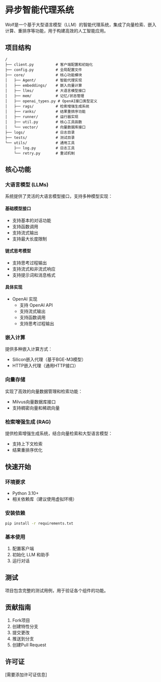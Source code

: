 # 异步智能代理系统

Wolf是一个基于大型语言模型（LLM）的智能代理系统，集成了向量检索、嵌入计算、重排序等功能，用于构建高效的人工智能应用。

## 项目结构

```
/
├── client.py          # 客户端配置和初始化
├── config.py          # 全局配置文件
├── core/              # 核心功能模块
│   ├── Agent/         # 智能代理实现
│   ├── embeddings/    # 嵌入向量计算
│   ├── llms/          # 大语言模型接口
│   ├── mem/           # 记忆/状态管理
│   ├── openai_types.py # OpenAI接口类型定义
│   ├── rags/          # 检索增强生成系统
│   ├── ranks/         # 结果重排序功能
│   ├── runner/        # 运行器实现
│   ├── util.py        # 核心工具函数
│   └── vector/        # 向量数据库接口
├── logs/              # 日志目录
├── tests/             # 测试目录
└── utils/             # 通用工具
    ├── log.py         # 日志工具
    └── retry.py       # 重试机制
```

## 核心功能

### 大语言模型 (LLMs)

系统提供了灵活的大语言模型接口，支持多种模型实现：

#### 基础模型接口
- 支持基本的对话功能
- 支持函数调用
- 支持流式输出
- 支持最大长度限制

#### 链式思考模型
- 支持思考过程输出
- 支持流式和非流式响应
- 支持提示词和消息格式

#### 具体实现
- OpenAI 实现
  - 支持 OpenAI API
  - 支持流式输出
  - 支持函数调用
  - 支持思考过程输出

### 嵌入计算

提供多种嵌入计算方式：
- Silicon嵌入代理（基于BGE-M3模型）
- HTTP嵌入代理（通用HTTP接口）

### 向量存储

实现了高效的向量数据管理和检索功能：
- Milvus向量数据库接口
- 支持稠密向量和稀疏向量

### 检索增强生成 (RAG)

提供检索增强生成系统，结合向量检索和大型语言模型：
- 支持上下文检索
- 结果重排序优化

## 快速开始

### 环境要求

- Python 3.10+
- 相关依赖库（建议使用虚拟环境）

### 安装依赖

```bash
pip install -r requirements.txt
```

### 基本使用

1. 配置客户端
2. 初始化 LLM 和助手
3. 运行对话

## 测试

项目包含完整的测试用例，用于验证各个组件的功能。

## 贡献指南

1. Fork项目
2. 创建特性分支
3. 提交更改
4. 推送到分支
5. 创建Pull Request

## 许可证

[需要添加许可证信息] 